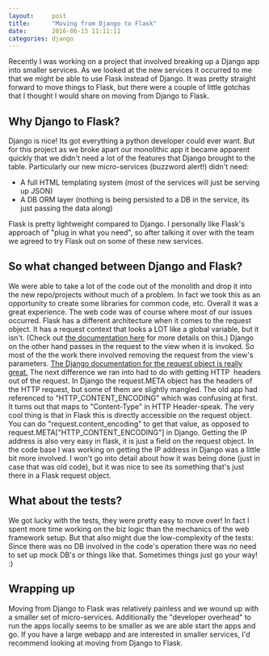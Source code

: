 ```yaml
---
layout:     post
title:      "Moving from Django to Flask"
date:       2016-06-13 11:11:11
categories: django
---
```

Recently I was working on a project that involved breaking up a Django app into smaller services. As we looked at the new services it occurred to me that we might be able to use Flask instead of Django. It was pretty straight forward to move things to Flask, but there were a couple of little gotchas that I thought I would share on moving from Django to Flask. 

## Why Django to Flask?

Django is nice! Its got everything a python developer could ever want. But for this project as we broke apart our monolithic app it became apparent quickly that we didn't need a lot of the features that Django brought to the table. Particularly our new micro-services (buzzword alert!) didn't need: 

  * A full HTML templating system (most of the services will just be serving up JSON)
  * A DB ORM layer (nothing is being persisted to a DB in the service, its just passing the data along)

Flask is pretty lightweight compared to Django. I personally like Flask's approach of "plug in what you need", so after talking it over with the team we agreed to try Flask out on some of these new services. 

## So what changed between Django and Flask?

We were able to take a lot of the code out of the monolith and drop it into the new repo/projects without much of a problem. In fact we took this as an opportunity to create some libraries for common code, etc. Overall it was a great experience. The web code was of course where most of our issues occurred. Flask has a different architecture when it comes to the request object. It has a request context that looks a LOT like a global variable, but it isn't. (Check out [the documentation here](http://flask.pocoo.org/docs/0.11/reqcontext/) for more details on this.) Django on the other hand passes in the request to the view when it is invoked. So most of the the work there involved removing the request from the view's parameters. [The Django documentation for the request object is really great.](https://docs.djangoproject.com/en/1.9/ref/request-response/) The next difference we ran into had to do with getting HTTP  headers out of the request. In Django the request.META object has the headers of the HTTP request, but some of them are slightly mangled. The old app had referenced to "HTTP_CONTENT_ENCODING" which was confusing at first. It turns out that maps to "Content-Type" in HTTP Header-speak. The very cool thing is that in Flask this is directly accessible on the request object. You can do "request.content_encoding" to get that value, as opposed to request.META["HTTP_CONTENT_ENCODING"] in Django. Getting the IP address is also very easy in flask, it is just a field on the request object. In the code base I was working on getting the IP address in Django was a little bit more involved. I won't go into detail about how it was being done (just in case that was old code), but it was nice to see its something that's just there in a Flask request object. 

## What about the tests?

We got lucky with the tests, they were pretty easy to move over! In fact I spent more time working on the biz logic than the mechanics of the web framework setup. But that also might due the low-complexity of the tests: Since there was no DB involved in the code's operation there was no need to set up mock DB's or things like that. Sometimes things just go your way! :) 

## Wrapping up

Moving from Django to Flask was relatively painless and we wound up with a smaller set of micro-services. Additionally the "developer overhead" to run the apps locally seems to be smaller as we are able start the apps and go. If you have a large webapp and are interested in smaller services, I'd recommend looking at moving from Django to Flask.

